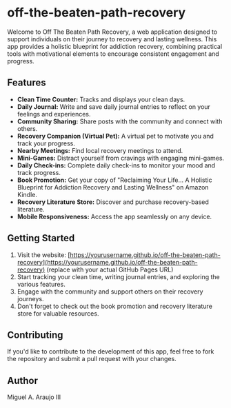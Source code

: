 # off-the-beaten-path-recovery
Welcome to Off The Beaten Path Recovery, a web application designed to support individuals on their journey to recovery and lasting wellness. This app provides a holistic blueprint for addiction recovery, combining practical tools with motivational elements to encourage consistent engagement and progress.

## Features

*   **Clean Time Counter:** Tracks and displays your clean days.
*   **Daily Journal:** Write and save daily journal entries to reflect on your feelings and experiences.
*   **Community Sharing:** Share posts with the community and connect with others.
*   **Recovery Companion (Virtual Pet):** A virtual pet to motivate you and track your progress.
*   **Nearby Meetings:** Find local recovery meetings to attend.
*   **Mini-Games:** Distract yourself from cravings with engaging mini-games.
*   **Daily Check-ins:** Complete daily check-ins to monitor your mood and track progress.
*   **Book Promotion:** Get your copy of "Reclaiming Your Life... A Holistic Blueprint for Addiction Recovery and Lasting Wellness" on Amazon Kindle.
*   **Recovery Literature Store:** Discover and purchase recovery-based literature.
*   **Mobile Responsiveness:** Access the app seamlessly on any device.

## Getting Started

1.  Visit the website: [https://yourusername.github.io/off-the-beaten-path-recovery](https://yourusername.github.io/off-the-beaten-path-recovery) (replace with your actual GitHub Pages URL)
2.  Start tracking your clean time, writing journal entries, and exploring the various features.
3.  Engage with the community and support others on their recovery journeys.
4.  Don't forget to check out the book promotion and recovery literature store for valuable resources.

## Contributing

If you'd like to contribute to the development of this app, feel free to fork the repository and submit a pull request with your changes.


## Author

Miguel A. Araujo III
